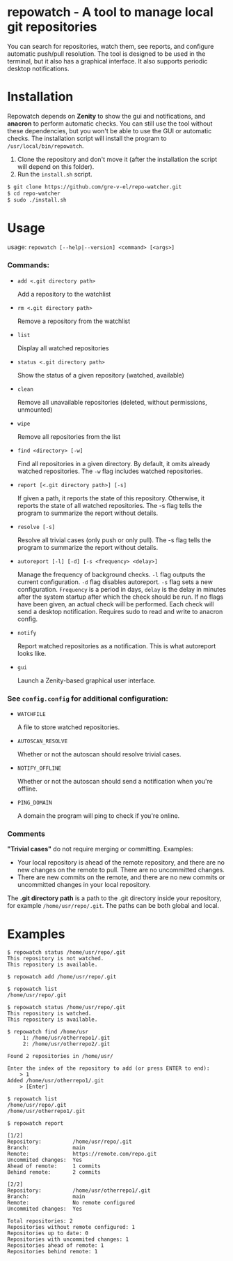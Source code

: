 # repowatch - A tool to manage local git repositories

You can search for repositories, watch them, see reports, and configure automatic push/pull resolution. The tool is designed to be used in the terminal, but it also has a graphical interface. It also supports periodic desktop notifications.

# Installation

Repowatch depends on **Zenity** to show the gui and notifications, and **anacron** to perform automatic checks. You can still use the tool without these dependencies, but you won't be able to use the GUI or automatic checks. The installation script will install the program to `/usr/local/bin/repowatch`.

1. Clone the repository and don't move it (after the installation the script will depend on this folder).
2. Run the `install.sh` script.

```bash
$ git clone https://github.com/gre-v-el/repo-watcher.git
$ cd repo-watcher
$ sudo ./install.sh
```

# Usage
usage: `repowatch [--help|--version] <command> [<args>]`

### Commands:
* `add <.git directory path>` 
  
    Add a repository to the watchlist
* `rm <.git directory path>`

    Remove a repository from the watchlist
* `list`

    Display all watched repositories
* `status <.git directory path>`

    Show the status of a given repository (watched, available)
* `clean`

    Remove all unavailable repositories (deleted, without permissions, unmounted)
* `wipe`

    Remove all repositories from the list
* `find <directory> [-w]`

    Find all repositories in a given directory. By default, it omits already watched repositories. The `-w` flag includes watched repositories.
* `report [<.git directory path>] [-s]`

    If given a path, it reports the state of this repository. Otherwise, it reports the state of all watched repositories. The -s flag tells the program to summarize the report without details.
* `resolve [-s]`

    Resolve all trivial cases (only push or only pull). The -s flag tells the program to summarize the report without details.
* `autoreport [-l] [-d] [-s <frequency> <delay>]`

    Manage the frequency of background checks. `-l` flag outputs the current configuration. `-d` flag disables autoreport. `-s` flag sets a new configuration. `Frequency` is a period in days, `delay` is the delay in minutes after the system startup after which the check should be run. If no flags have been given, an actual check will be performed. Each check will send a desktop notification. Requires sudo to read and write to anacron config.
* `notify`

    Report watched repositories as a notification. This is what autoreport looks like.
* `gui`

    Launch a Zenity-based graphical user interface.

### See `config.config` for additional configuration:
* `WATCHFILE`

    A file to store watched repositories.
* `AUTOSCAN_RESOLVE`

    Whether or not the autoscan should resolve trivial cases.
* `NOTIFY_OFFLINE`

    Whether or not the autoscan should send a notification when you're offline.
* `PING_DOMAIN`

    A domain the program will ping to check if you're online.

### Comments

**"Trivial cases"** do not require merging or committing. Examples:
* Your local repository is ahead of the remote repository, and there are no new changes on the remote to pull. There are no uncommitted changes.
* There are new commits on the remote, and there are no new commits or uncommitted changes in your local repository.

The **.git directory path** is a path to the .git directory inside your repository, for example `/home/usr/repo/.git`. The paths can be both global and local.

# Examples

```
$ repowatch status /home/usr/repo/.git
This repository is not watched.
This repository is available.

$ repowatch add /home/usr/repo/.git

$ repowatch list
/home/usr/repo/.git

$ repowatch status /home/usr/repo/.git
This repository is watched.
This repository is available.
```

```
$ repowatch find /home/usr
     1: /home/usr/otherrepo1/.git
     2: /home/usr/otherrepo2/.git

Found 2 repositories in /home/usr/

Enter the index of the repository to add (or press ENTER to end):
    > 1
Added /home/usr/otherrepo1/.git
    > [Enter]

$ repowatch list
/home/usr/repo/.git
/home/usr/otherrepo1/.git
```

```
$ repowatch report

[1/2]
Repository:          /home/usr/repo/.git
Branch:              main
Remote:              https://remote.com/repo.git
Uncommited changes:  Yes
Ahead of remote:     1 commits
Behind remote:       2 commits

[2/2]
Repository:          /home/usr/otherrepo1/.git
Branch:              main
Remote:              No remote configured
Uncommited changes:  Yes

Total repositories: 2
Repositories without remote configured: 1
Repositories up to date: 0
Repositories with uncommited changes: 1
Repositories ahead of remote: 1
Repositories behind remote: 1
```
